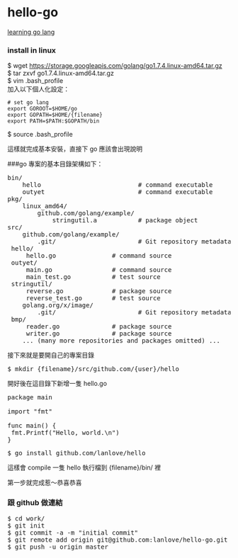# hello-go
[learning go lang](https://golang.org/doc/install)

### install in linux
$ wget https://storage.googleapis.com/golang/go1.7.4.linux-amd64.tar.gz <br>
$ tar zxvf go1.7.4.linux-amd64.tar.gz <br>
$ vim .bash_profile <br>
加入以下個人化設定：

    # set go lang
    export GOROOT=$HOME/go
    export GOPATH=$HOME/{filename}
    export PATH=$PATH:$GOPATH/bin

$ source .bash_profile

這樣就完成基本安裝，直接下 go 應該會出現說明

###go 專案的基本目錄架構如下：
<pre>
bin/
    hello                          # command executable
    outyet                         # command executable
pkg/
    linux_amd64/
        github.com/golang/example/
            stringutil.a           # package object
src/
    github.com/golang/example/
        .git/                      # Git repository metadata
 hello/
     hello.go               # command source
 outyet/
     main.go                # command source
     main_test.go           # test source
 stringutil/
     reverse.go             # package source
     reverse_test.go        # test source
    golang.org/x/image/
        .git/                      # Git repository metadata
 bmp/
     reader.go              # package source
     writer.go              # package source
    ... (many more repositories and packages omitted) ...
</pre>

接下來就是要開自己的專案目錄
<pre>
$ mkdir {filename}/src/github.com/{user}/hello
</pre>
開好後在這目錄下新增一隻 hello.go
<pre>
package main

import "fmt"

func main() {
 fmt.Printf("Hello, world.\n")
}
</pre>
<pre>
$ go install github.com/lanlove/hello
</pre>
這樣會 compile 一隻 hello 執行檔到 {filename}/bin/ 裡

第一步就完成惹～恭喜恭喜

### 跟 github 做連結
<pre>
$ cd work/
$ git init
$ git commit -a -m "initial commit"
$ git remote add origin git@github.com:lanlove/hello-go.git
$ git push -u origin master
</pre>
